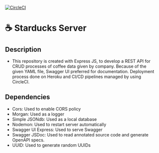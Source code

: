 [![CircleCI](https://circleci.com/gh/damla/starducks-server/tree/main.svg?style=svg&circle-token=359ede319a88a8b675f77fa361b1cf2b0fa89493)](https://circleci.com/gh/damla/starducks-server/tree/main)

# ☕️ Starducks Server

## Description

- This repository is created with Express JS, to develop a REST API for CRUD processes of coffee data given by company. Because of the given YAML file, Swagger UI preferred for documentation. Deployment process done on Heroku and CI/CD pipelines managed by using CircleCI.

## Dependencies

- Cors: Used to enable CORS policy
- Morgan: Used as a logger
- Simple JSONdb: Used as a local database
- Nodemon: Used to restart server automatically
- Swagger UI Express: Used to serve Swagger
- Swagger JSDoc: Used to read annotated source code and generate OpenAPI specs.
- UUID: Used to generate random UUIDs
